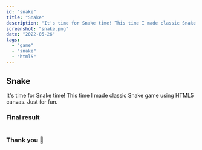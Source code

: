 ```yaml
---
id: "snake"
title: "Snake"
description: "It's time for Snake time! This time I made classic Snake game using HTML5 canvas. Just for fun."
screenshot: "snake.png"
date: "2022-05-26"
tags:
  - "game"
  - "snake"
  - "html5"
---
```


## Snake

It's time for Snake time! This time I made classic Snake game using HTML5 canvas. Just for fun.

### Final result

```component-snake
```

### Thank you 🙏